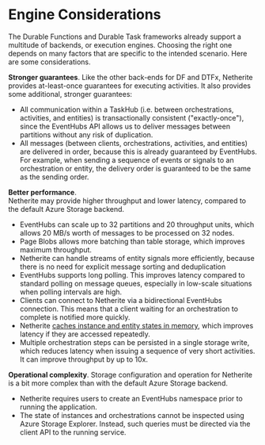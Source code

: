 # Engine Considerations

The Durable Functions and Durable Task frameworks already support a multitude of backends, or execution engines. Choosing the right one depends on many factors that are specific to the intended scenario. Here are some considerations.

**Stronger guarantees**.
Like the other back-ends for DF and DTFx, Netherite provides at-least-once guarantees for executing activities. 
It also provides some additional, stronger guarantees:

- All communication within a TaskHub (i.e. between orchestrations, activities, and entities) is transactionally consistent ("exactly-once"), since the EventHubs API allows us to deliver messages between partitions without any risk of duplication.
- All messages (between clients, orchestrations, activities, and entities) are delivered in order, because this is already guaranteed by EventHubs. For example, when sending a sequence of events or signals to an orchestration or entity, the delivery order is guaranteed to be the same as the sending order. 

**Better performance**.  
Netherite may provide higher throughput and lower latency, compared to the default Azure Storage backend.

- EventHubs can scale up to 32 partitions and 20 throughput units, which allows 20 MB/s worth of messages to be processed on 32 nodes. 
- Page Blobs allows more batching than table storage, which improves maximum throughput.
- Netherite can handle streams of entity signals more efficiently, because there is no need for explicit message sorting and deduplication
- EventHubs supports long polling. This improves latency compared to standard polling on message queues, especially in low-scale situations when polling intervals are high.
- Clients can connect to Netherite via a bidirectional EventHubs connection. This means that a client waiting for an orchestration to complete is notified more quickly.
- Netherite [caches instance and entity states in memory](caching.md), which improves latency if they are accessed repeatedly.
- Multiple orchestration steps can be persisted in a single storage write, which reduces latency when issuing a sequence of very short activities. It can improve throughput by up to 10x.

**Operational complexity**.
Storage configuration and operation for Netherite is a bit more complex than with the default Azure Storage backend.

- Netherite requires users to create an EventHubs namespace prior to running the application.
- The state of instances and orchestrations cannot be inspected using Azure Storage Explorer. Instead, such queries must be directed via the client API to the running service. 

